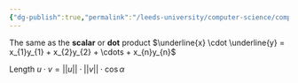 ```yaml
---
{"dg-publish":true,"permalink":"/leeds-university/computer-science/compulsory-modules/fundamental-math-concepts/inner-product/"}
---
```



The same as the **scalar** or **dot** product
$\underline{x} \cdot \underline{y} = x_{1}y_{1} + x_{2}y_{2} + \cdots + x_{n}y_{n}$

Length
$u\cdot v = ||u|| \cdot ||v|| \cdot \cos{\alpha}$
